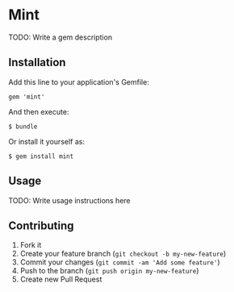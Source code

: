# Mint

TODO: Write a gem description

## Installation

Add this line to your application's Gemfile:

    gem 'mint'

And then execute:

    $ bundle

Or install it yourself as:

    $ gem install mint

## Usage

TODO: Write usage instructions here

## Contributing

1. Fork it
2. Create your feature branch (`git checkout -b my-new-feature`)
3. Commit your changes (`git commit -am 'Add some feature'`)
4. Push to the branch (`git push origin my-new-feature`)
5. Create new Pull Request
